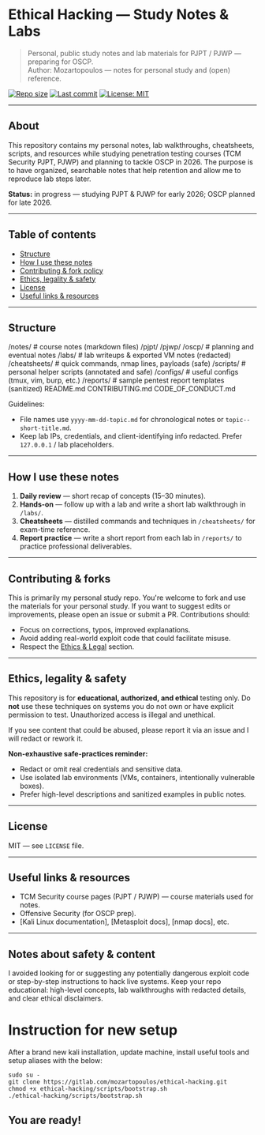 # Ethical Hacking — Study Notes & Labs
> Personal, public study notes and lab materials for PJPT / PJWP — preparing for OSCP.  
> Author: Mozartopoulos — notes for personal study and (open) reference.  

[![Repo size](https://img.shields.io/github/repo-size/mozartopoulos/ethical-hacking)]()
[![Last commit](https://img.shields.io/github/last-commit/mozartopoulos/ethical-hacking)]()
[![License: MIT](https://img.shields.io/badge/License-MIT-blue.svg)]()

---

## About
This repository contains my personal notes, lab walkthroughs, cheatsheets, scripts, and resources while studying penetration testing courses (TCM Security PJPT, PJWP) and planning to tackle OSCP in 2026. The purpose is to have organized, searchable notes that help retention and allow me to reproduce lab steps later.

**Status:** in progress — studying PJPT & PJWP for early 2026; OSCP planned for late 2026.

---

## Table of contents
- [Structure](#structure)
- [How I use these notes](#how-i-use-these-notes)
- [Contributing & fork policy](#contributing--forks)
- [Ethics, legality & safety](#ethics-legality--safety)
- [License](#license)
- [Useful links & resources](#useful-links--resources)

---

## Structure
/notes/ # course notes (markdown files)
/pjpt/
/pjwp/
/oscp/ # planning and eventual notes
/labs/ # lab writeups & exported VM notes (redacted)
/cheatsheets/ # quick commands, nmap lines, payloads (safe)
/scripts/ # personal helper scripts (annotated and safe)
/configs/ # useful configs (tmux, vim, burp, etc.)
/reports/ # sample pentest report templates (sanitized)
README.md
CONTRIBUTING.md
CODE_OF_CONDUCT.md


Guidelines:
- File names use `yyyy-mm-dd-topic.md` for chronological notes or `topic--short-title.md`.
- Keep lab IPs, credentials, and client-identifying info redacted. Prefer `127.0.0.1` / lab placeholders.

---

## How I use these notes
1. **Daily review** — short recap of concepts (15–30 minutes).  
2. **Hands-on** — follow up with a lab and write a short lab walkthrough in `/labs/`.  
3. **Cheatsheets** — distilled commands and techniques in `/cheatsheets/` for exam-time reference.  
4. **Report practice** — write a short report from each lab in `/reports/` to practice professional deliverables.

---

## Contributing & forks
This is primarily my personal study repo. You're welcome to fork and use the materials for your personal study. If you want to suggest edits or improvements, please open an issue or submit a PR. Contributions should:
- Focus on corrections, typos, improved explanations.
- Avoid adding real-world exploit code that could facilitate misuse.
- Respect the [Ethics & Legal](#ethics-legality--safety) section.

---

## Ethics, legality & safety
This repository is for **educational, authorized, and ethical** testing only. Do **not** use these techniques on systems you do not own or have explicit permission to test. Unauthorized access is illegal and unethical.

If you see content that could be abused, please report it via an issue and I will redact or rework it.

**Non-exhaustive safe-practices reminder:**
- Redact or omit real credentials and sensitive data.
- Use isolated lab environments (VMs, containers, intentionally vulnerable boxes).
- Prefer high-level descriptions and sanitized examples in public notes.

---

## License
MIT — see `LICENSE` file.

---

## Useful links & resources
- TCM Security course pages (PJPT / PJWP) — course materials used for notes.  
- Offensive Security (for OSCP prep).  
- [Kali Linux documentation], [Metasploit docs], [nmap docs], etc.

---

## Notes about safety & content
I avoided looking for or suggesting any potentially dangerous exploit code or step-by-step instructions to hack live systems. Keep your repo educational: high-level concepts, lab walkthroughs with redacted details, and clear ethical disclaimers.

# Instruction for new setup

After a brand new kali installation, update machine, install useful tools and setup aliases with the below:

```
sudo su -
git clone https://gitlab.com/mozartopoulos/ethical-hacking.git
chmod +x ethical-hacking/scripts/bootstrap.sh
./ethical-hacking/scripts/bootstrap.sh
```
## You are ready!
